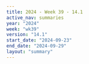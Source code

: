 ```yaml
---
title: 2024 - Week 39 - 14.1
active_nav: summaries
year: "2024"
week: "wk39"
version: "14.1"
start_date: "2024-09-23"
end_date: "2024-09-29"
layout: "summary"
---
```

